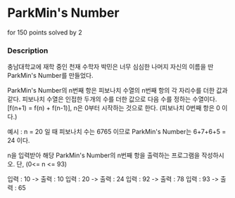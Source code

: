 # ParkMin's Number
for 150 points solved by 2

### Description

충남대학교에 재학 중인 천재 수학자 박민은 너무 심심한 나머지 자신의 이름을 딴 ParkMin's Number를 만들었다.

ParkMin's Number의 n번째 항은 피보나치 수열의 n번째 항의 각 자리수를 더한 값과 같다.
피보나치 수열은 인접한 두개의 수를 더한 값으로 다음 수를 정하는 수열이다. [f(n+1) = f(n) + f(n-1)], n은 0부터 시작하는 것으로 한다. (피보나치 0번째 항은 0 이다.)

예시 : n = 20 일 때 피보나치 수는 6765 이므로 ParkMin's Number는 6+7+6+5 = 24 이다.

n을 입력받아 해당 ParkMin's Number의 n번째 항을 출력하는 프로그램을 작성하시오. 단, (0<= n <= 93)


입력 : 10 -> 출력 : 10
입력 : 20 -> 출력 : 24
입력 : 92 -> 출력 : 78
입력 : 93 -> 출력 : 65
